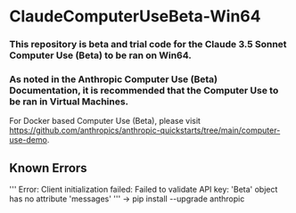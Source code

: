 # ClaudeComputerUseBeta-Win64

### This repository is beta and trial code for the Claude 3.5 Sonnet Computer Use (Beta) to be ran on Win64.
### As noted in the Anthropic Computer Use (Beta) Documentation, it is recommended that the Computer Use to be ran in Virtual Machines. 

For Docker based Computer Use (Beta), please visit https://github.com/anthropics/anthropic-quickstarts/tree/main/computer-use-demo.

## Known Errors
'''
Error: Client initialization failed: Failed to validate API key: 'Beta' object has no attribute 'messages'
'''
-> pip install --upgrade anthropic
